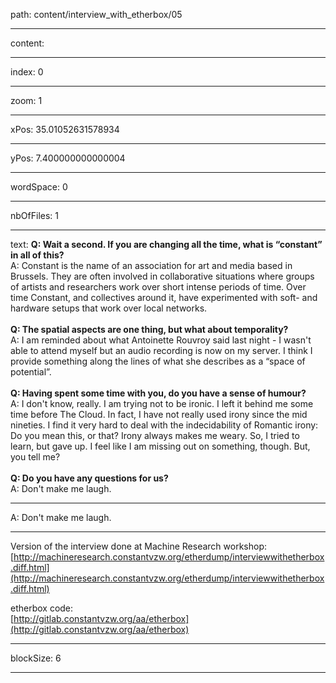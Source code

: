 path: content/interview_with_etherbox/05

----

content: 

----

index: 0

----

zoom: 1

----

xPos: 35.01052631578934

----

yPos: 7.400000000000004

----

wordSpace: 0

----

nbOfFiles: 1

----

text: **Q: Wait a second. If you are changing all the time, what is “constant” in all of this?**  
 A: Constant is the name of an association for art and media based in Brussels. They are often involved in collaborative situations where groups of artists and researchers work over short intense periods of time. Over time Constant, and collectives around it, have experimented with soft- and hardware setups that work over local networks.  
<br>
**Q: The spatial aspects are one thing, but what about temporality?**  
 A: I am reminded about what Antoinette Rouvroy said last night - I wasn't able to attend myself but an audio recording is now on my server. I think I provide something along the lines of what she describes as a “space of potential”.  
<br>
**Q: Having spent some time with you, do you have a sense of humour?**  
 A: I don't know, really. I am trying not to be ironic. I left it behind me some time before The Cloud. In fact, I have not really used irony since the mid nineties. I find it very hard to deal with the indecidability of Romantic irony: Do you mean this, or that? Irony always makes me weary. So, I tried to learn, but gave up. I feel like I am missing out on something, though. But, you tell me?  
<br>
**Q: Do you have any questions for us?**  
 A: Don't make me laugh. 



----

A: Don't make me laugh. 

---

Version of the interview done at Machine Research workshop:  
[http://machineresearch.constantvzw.org/etherdump/interviewwithetherbox.diff.html](http://machineresearch.constantvzw.org/etherdump/interviewwithetherbox.diff.html)

etherbox code:  
[http://gitlab.constantvzw.org/aa/etherbox](http://gitlab.constantvzw.org/aa/etherbox)



----

blockSize: 6

----

